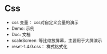 # Css

- css 变量：  css对自定义变量的演示
- Demo: 示例
- Doc: 文档
- scaleScreen: 等比缩放屏幕，主要用于大屏演示
- reset-1.4.0.css： 样式格式化
